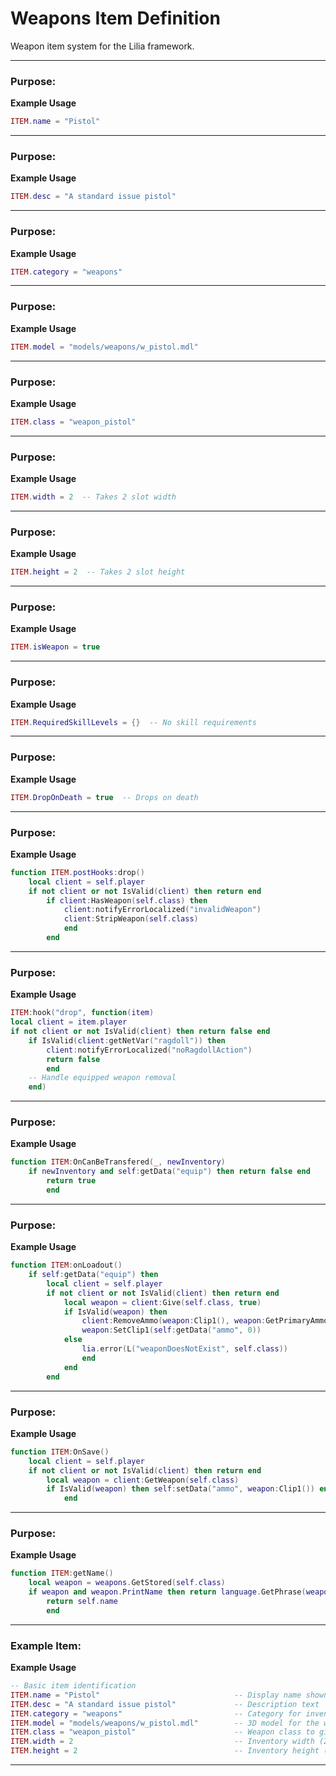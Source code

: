 # Weapons Item Definition

Weapon item system for the Lilia framework.

---

### Purpose:

**Example Usage**

```lua
ITEM.name = "Pistol"

```

---

### Purpose:

**Example Usage**

```lua
ITEM.desc = "A standard issue pistol"

```

---

### Purpose:

**Example Usage**

```lua
ITEM.category = "weapons"

```

---

### Purpose:

**Example Usage**

```lua
ITEM.model = "models/weapons/w_pistol.mdl"

```

---

### Purpose:

**Example Usage**

```lua
ITEM.class = "weapon_pistol"

```

---

### Purpose:

**Example Usage**

```lua
ITEM.width = 2  -- Takes 2 slot width

```

---

### Purpose:

**Example Usage**

```lua
ITEM.height = 2  -- Takes 2 slot height

```

---

### Purpose:

**Example Usage**

```lua
ITEM.isWeapon = true

```

---

### Purpose:

**Example Usage**

```lua
ITEM.RequiredSkillLevels = {}  -- No skill requirements

```

---

### Purpose:

**Example Usage**

```lua
ITEM.DropOnDeath = true  -- Drops on death

```

---

### Purpose:

**Example Usage**

```lua
function ITEM.postHooks:drop()
    local client = self.player
    if not client or not IsValid(client) then return end
        if client:HasWeapon(self.class) then
            client:notifyErrorLocalized("invalidWeapon")
            client:StripWeapon(self.class)
            end
        end

```

---

### Purpose:

**Example Usage**

```lua
ITEM:hook("drop", function(item)
local client = item.player
if not client or not IsValid(client) then return false end
    if IsValid(client:getNetVar("ragdoll")) then
        client:notifyErrorLocalized("noRagdollAction")
        return false
        end
    -- Handle equipped weapon removal
    end)

```

---

### Purpose:

**Example Usage**

```lua
function ITEM:OnCanBeTransfered(_, newInventory)
    if newInventory and self:getData("equip") then return false end
        return true
        end

```

---

### Purpose:

**Example Usage**

```lua
function ITEM:onLoadout()
    if self:getData("equip") then
        local client = self.player
        if not client or not IsValid(client) then return end
            local weapon = client:Give(self.class, true)
            if IsValid(weapon) then
                client:RemoveAmmo(weapon:Clip1(), weapon:GetPrimaryAmmoType())
                weapon:SetClip1(self:getData("ammo", 0))
            else
                lia.error(L("weaponDoesNotExist", self.class))
                end
            end
        end

```

---

### Purpose:

**Example Usage**

```lua
function ITEM:OnSave()
    local client = self.player
    if not client or not IsValid(client) then return end
        local weapon = client:GetWeapon(self.class)
        if IsValid(weapon) then self:setData("ammo", weapon:Clip1()) end
            end

```

---

### Purpose:

**Example Usage**

```lua
function ITEM:getName()
    local weapon = weapons.GetStored(self.class)
    if weapon and weapon.PrintName then return language.GetPhrase(weapon.PrintName) end
        return self.name
        end

```

---

### Example Item:

**Example Usage**

```lua
-- Basic item identification
ITEM.name = "Pistol"                              -- Display name shown to players
ITEM.desc = "A standard issue pistol"             -- Description text
ITEM.category = "weapons"                         -- Category for inventory sorting
ITEM.model = "models/weapons/w_pistol.mdl"        -- 3D model for the weapon
ITEM.class = "weapon_pistol"                      -- Weapon class to give when equipped
ITEM.width = 2                                    -- Inventory width (2 slots)
ITEM.height = 2                                   -- Inventory height (2 slots)

```

---

